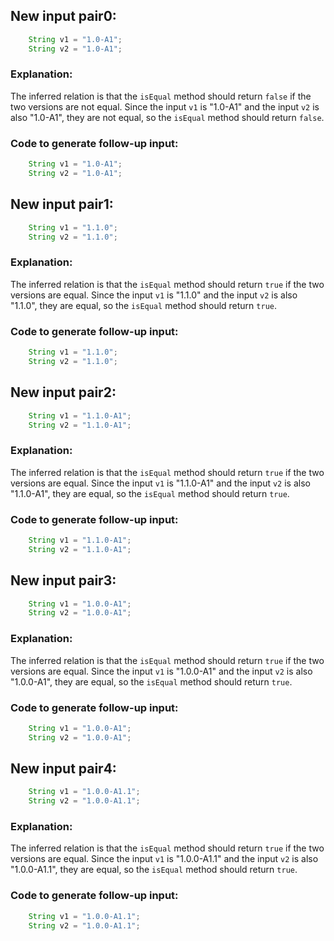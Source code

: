 ## New input pair0:
```java
    String v1 = "1.0-A1";
    String v2 = "1.0-A1";
```
### Explanation:
The inferred relation is that the `isEqual` method should return `false` if the two versions are not equal. Since the input `v1` is "1.0-A1" and the input `v2` is also "1.0-A1", they are not equal, so the `isEqual` method should return `false`.

### Code to generate follow-up input:
```java
    String v1 = "1.0-A1";
    String v2 = "1.0-A1";
```

## New input pair1:
```java
    String v1 = "1.1.0";
    String v2 = "1.1.0";
```
### Explanation:
The inferred relation is that the `isEqual` method should return `true` if the two versions are equal. Since the input `v1` is "1.1.0" and the input `v2` is also "1.1.0", they are equal, so the `isEqual` method should return `true`.

### Code to generate follow-up input:
```java
    String v1 = "1.1.0";
    String v2 = "1.1.0";
```

## New input pair2:
```java
    String v1 = "1.1.0-A1";
    String v2 = "1.1.0-A1";
```
### Explanation:
The inferred relation is that the `isEqual` method should return `true` if the two versions are equal. Since the input `v1` is "1.1.0-A1" and the input `v2` is also "1.1.0-A1", they are equal, so the `isEqual` method should return `true`.

### Code to generate follow-up input:
```java
    String v1 = "1.1.0-A1";
    String v2 = "1.1.0-A1";
```

## New input pair3:
```java
    String v1 = "1.0.0-A1";
    String v2 = "1.0.0-A1";
```
### Explanation:
The inferred relation is that the `isEqual` method should return `true` if the two versions are equal. Since the input `v1` is "1.0.0-A1" and the input `v2` is also "1.0.0-A1", they are equal, so the `isEqual` method should return `true`.

### Code to generate follow-up input:
```java
    String v1 = "1.0.0-A1";
    String v2 = "1.0.0-A1";
```

## New input pair4:
```java
    String v1 = "1.0.0-A1.1";
    String v2 = "1.0.0-A1.1";
```
### Explanation:
The inferred relation is that the `isEqual` method should return `true` if the two versions are equal. Since the input `v1` is "1.0.0-A1.1" and the input `v2` is also "1.0.0-A1.1", they are equal, so the `isEqual` method should return `true`.

### Code to generate follow-up input:
```java
    String v1 = "1.0.0-A1.1";
    String v2 = "1.0.0-A1.1";
```

